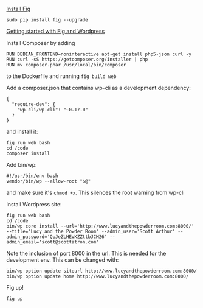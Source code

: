 [Install Fig](http://www.fig.sh/install.html)

    sudo pip install fig --upgrade

[Getting started with Fig and Wordpress](http://www.fig.sh/wordpress.html)

Install Composer by adding

    RUN DEBIAN_FRONTEND=noninteractive apt-get install php5-json curl -y
    RUN curl -sS https://getcomposer.org/installer | php 
    RUN mv composer.phar /usr/local/bin/composer

to the Dockerfile and running `fig build web`

Add a composer.json that contains wp-cli as a development dependency:

    {
      "require-dev": {
        "wp-cli/wp-cli": "~0.17.0"
      }
    }

and install it:

    fig run web bash
    cd /code
    composer install

Add bin/wp:

    #!/usr/bin/env bash
    vendor/bin/wp --allow-root "$@"

and make sure it's `chmod +x`. This silences the root warning from wp-cli

Install Wordpress site:
    
    fig run web bash
    cd /code
    bin/wp core install --url='http://www.lucyandthepowderroom.com:8000/' --title='Lucy and the Powder Room' --admin_user='Scott Arthur' --admin_password='QpJeZLHEvKZZttbJCM26' --admin_email='scott@scottatron.com'

Note the inclusion of port 8000 in the url. This is needed for the development env. This can be changed with:

    bin/wp option update siteurl http://www.lucyandthepowderroom.com:8000/
    bin/wp option update home http://www.lucyandthepowderroom.com:8000/

Fig up!

    fig up

